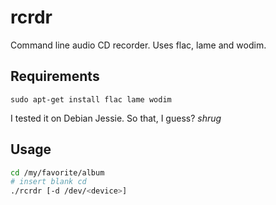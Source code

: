 # rcrdr

Command line audio CD recorder. Uses flac, lame and wodim.

## Requirements

`sudo apt-get install flac lame wodim`

I tested it on Debian Jessie. So that, I guess? *shrug*

## Usage

```bash
cd /my/favorite/album
# insert blank cd
./rcrdr [-d /dev/<device>]
```
